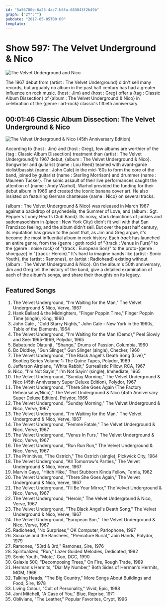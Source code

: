 ```yaml
---
id: "5a56700e-6a25-4ac7-b6fa-683043f2b49b"
graph: {"2Y":""}
pubdate: "2017-05-05T00:00"
template: 
---
```






# Show 597: The Velvet Underground & Nico

![The Velvet Underground and Nico](https://static.soundopinions.org/images/2017/vuandnico_web.jpg)

The 1967 debut from {artist : The Velvet Underground} didn't sell many records, but arguably no album in the past half century has had a greater influence on rock music. {host : Jim} and {host : Greg} offer a {tag : Classic Album Dissection} of {album : The Velvet Underground & Nico} in celebration of the {genre : art-rock} classic's fiftieth anniversary.



## 00:01:46 Classic Album Dissection: The Velvet Underground & Nico

![The Velvet Underground & Nico (45th Anniversary Edition)](https://static.soundopinions.org/assets/597/2Y0.jpg)

According to {host : Jim} and {host : Greg}, few albums are worthier of the {tag : Classic Album Dissection} treatment than {artist : The Velvet Underground}'s 1967 debut, {album : The Velvet Underground & Nico}. Songwriter and guitarist {name : Lou Reed} teamed with avant-garde violist/bassist {name : John Cale} in the mid-'60s to form the core of the band, joined by guitarist {name : Sterling Morrison} and drummer {name : Maureen Tucker}. The sonic assault of their live performances caught the attention of {name : Andy Warhol}. Warhol provided the funding for their debut album in 1966 and created the iconic banana cover art. He also insisted on featuring German chanteuse {name : Nico} on several tracks.

{album : The Velvet Underground & Nico} was released in March 1967 against a backdrop of psychedelia, the Summer of Love, and {album : Sgt. Pepper's Loney Hearts Club Band}. Its noisy, stark depictions of junkies and sadomasochism in {place : New York City} didn't fit well with that San Francisco feeling, and the album didn't sell. But over the past half century, its reputation has grown to the point that, as Jim and Greg argue, it's become the most influential album in rock history. Each *track* has launched an entire genre, from the {genre : goth rock} of "{track : Venus in Furs}" to the {genre : noise rock} of "{track : European Son}" to the proto-{genre : shoegaze} in "{track : Heroin}." It's hard to imagine bands like {artist : Sonic Youth}, the {artist : Ramones}, or {artist : Radiohead} existing without {album : The Velvet Underground & Nico}. On the album's 50th anniversary, Jim and Greg tell the history of the band, give a detailed examination of each of the album's songs, and share their thoughts on its legacy.



## Featured Songs

1. The Velvet Underground, "I'm Waiting for the Man," The Velvet Underground & Nico, Verve, 1967
2. Hank Ballard & the Midnighters, "Finger Poppin Time," Finger Poppin Time (single), King, 1960
3. John Cale , "Cold Starry Nights," John Cale - New York in the 1960s, Table of the Elements, 1964
4. The Velvet Underground, "I'm Waiting for the Man (Demo)," Peel Slowly and See: 1965-1969, Polydor, 1965
5. Babatunde Olatunji , "Shango," Drums of Passion, Columbia, 1960
6. Bo Diddley, "Gun Slinger," Gun Slinger (single), Checker, 1960
7. The Velvet Underground, "The Black Angel's Death Song (Live)," Bootleg Series Volume 1: The Quine Tapes, Polydor, 1969
8. Jefferson Airplane, "White Rabbit," Surrealistic Pillow, RCA, 1967
9. Nico, "I'm Not Sayin'," I'm Not Sayin' (single), Immediate, 1965
10. The Velvet Underground, "Sunday Morning," The Velvet Underground & Nico (45th Anniversary Super Deluxe Edition), Polydor, 1967
11. The Velvet Underground, "There She Goes Again (The Factory Rehearsal w/Nico)," The Velvet Underground & Nico (45th Anniversary Super Deluxe Edition), Polydor, 1966
12. The Velvet Underground, "Sunday Morning," The Velvet Underground & Nico, Verve, 1967
13. The Velvet Underground, "I'm Waiting for the Man," The Velvet Underground & Nico, Verve, 1967
14. The Velvet Underground, "Femme Fatale," The Velvet Underground & Nico, Verve, 1967
15. The Velvet Underground, "Venus In Furs," The Velvet Underground & Nico, Verve, 1967
16. The Velvet Underground, "Run Run Run," The Velvet Underground & Nico, Verve, 1967
17. The Primitives, "The Ostrich," The Ostrich (single), Pickwick City, 1964
18. The Velvet Underground, "All Tomorrow's Parties," The Velvet Underground & Nico, Verve, 1967
19. Marvin Gaye, "Hitch Hike," That Stubborn Kinda Fellow, Tamla, 1962
20. The Velvet Underground, "There She Goes Again," The Velvet Underground & Nico, Verve, 1967
21. The Velvet Underground, "I'll Be Your Mirror," The Velvet Underground & Nico, Verve, 1967
22. The Velvet Underground, "Heroin," The Velvet Underground & Nico, Verve, 1967
23. The Velvet Underground, "The Black Angel's Death Song," The Velvet Underground & Nico, Verve, 1967
24. The Velvet Underground, "European Son," The Velvet Underground & Nico, Verve, 1967
25. Radiohead, "No Surprises," OK Computer, Parlophone, 1997
26. Siouxsie and the Banshees, "Premature Burial," Join Hands, Polydor, 1979
27. Ramones, "53rd & 3rd," Ramones, Sire, 1976
28. Spiritualized, "Run," Lazer Guided Melodies, Dedicated, 1992
29. Sonic Youth, "Mote," Goo, DGC, 1990
30. Galaxie 500, "Decomposing Trees," On Fire, Rough Trade, 1989
31. Herman's Hermits, "Dial My Number," Both Sides of Herman's Hermits, MGM, 1966
32. Talking Heads, "The Big Country," More Songs About Buildings and Food, Sire, 1978
33. Living Colour, "Cult of Personality," Vivid, Epic, 1988
34. Joni Mitchell, "A Case of You," Blue, Reprise, 1971
35. Oblivians, "The Leather," Popular Favorites, Crypt, 1996